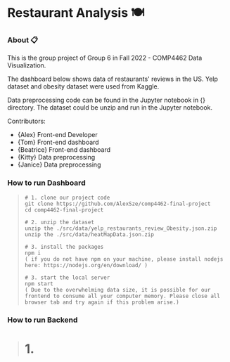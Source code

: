 # Restaurant Analysis :plate_with_cutlery:

### About :clipboard:
This is the group project of Group 6 in Fall 2022 - COMP4462 Data Visualization. 

The dashboard below shows data of restaurants' reviews in the US. Yelp dataset and obesity dataset were used from Kaggle.

Data preprocessing code can be found in the Jupyter notebook in {} directory. The dataset could be unzip and run in the Jupyter notebook.

Contributors:
+ {Alex} Front-end Developer
+ {Tom} Front-end dashboard
+ {Beatrice} Front-end dashboard
+ {Kitty} Data preprocessing
+ {Janice} Data preprocessing

### How to run Dashboard 
  > ```
  > # 1. clone our project code
  > git clone https://github.com/AlexSze/comp4462-final-project
  > cd comp4462-final-project
  > 
  > # 2. unzip the dataset
  > unzip the ./src/data/yelp_restaurants_review_Obesity.json.zip
  > unzip the ./src/data/heatMapData.json.zip
  > 
  > # 3. install the packages
  > npm i
  > ( if you do not have npm on your machine, please install nodejs here: https://nodejs.org/en/download/ )
  >
  > # 3. start the local server
  > npm start
  > ( Due to the overwhelming data size, it is possible for our frontend to consume all your computer memory. Please close all browser tab and try again if this problem arise.)
  
### How to run Backend 
  > # 1. 



  

  
